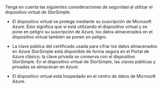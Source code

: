 <!--v-sharos 10/13/2105 virtual device security-->

Tenga en cuenta las siguientes consideraciones de seguridad al utilizar el dispositivo virtual de StorSimple:

- El dispositivo virtual se protege mediante su suscripción de Microsoft Azure. Esto significa que si está utilizando el dispositivo virtual y se pone en peligro su suscripción de Azure, los datos almacenados en el dispositivo virtual también se ponen en peligro.

- La clave pública del certificado usada para cifrar los datos almacenados en Azure StorSimple está disponible de forma segura en el Portal de Azure clásico; la clave privada se conserva con el dispositivo StorSimple. En el dispositivo virtual de StorSimple, las claves públicas y privadas se almacenan en Azure.

- El dispositivo virtual está hospedado en el centro de datos de Microsoft Azure.

<!---HONumber=AcomDC_1203_2015-->